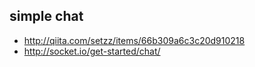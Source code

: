 simple chat
---
* http://qiita.com/setzz/items/66b309a6c3c20d910218
* http://socket.io/get-started/chat/
